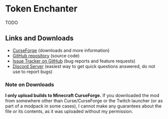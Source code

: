 # Token Enchanter

TODO

## Links and Downloads

- [CurseForge](https://www.curseforge.com/minecraft/mc-mods/token-enchanter) (downloads and more information)
- [GitHub repository](https://github.com/SilentChaos512/Token-Enchanter) (source code)
- [Issue Tracker on GitHub](https://github.com/SilentChaos512/Token-Enchanter/issues) (bug reports and feature requests)
- [Discord Server](https://discord.gg/Adyk9zHnUn) (easiest way to get quick questions answered, do not use to report bugs)

### Note on Downloads

**I only upload builds to Minecraft CurseForge.** If you downloaded the mod from somewhere other than Curse/CurseForge or the Twitch launcher (or as part of a modpack in some cases), I cannot make any guarantees about the file or its contents, as it was uploaded without my permission.

